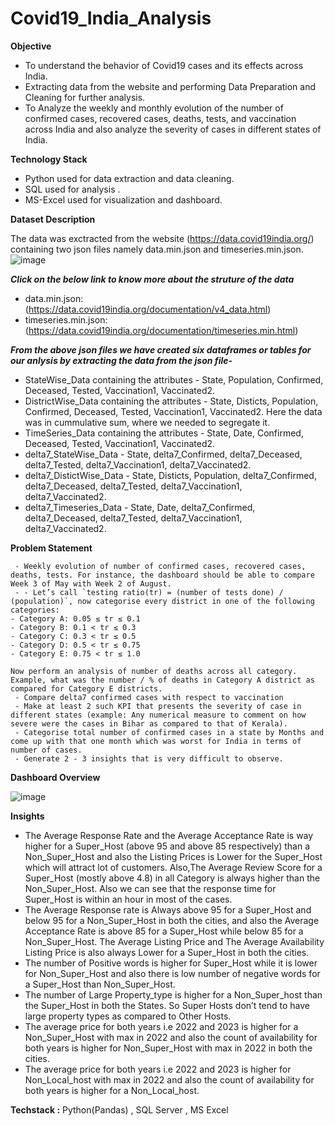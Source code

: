 # Covid19_India_Analysis


**Objective**

- To understand the behavior of Covid19 cases and its effects across India.
- Extracting data from the website and performing Data Preparation and Cleaning for further analysis.
- To Analyze the weekly and monthly evolution of the number of confirmed cases, recovered cases, deaths, tests, and vaccination across India and also analyze the severity of cases in different states of India.

**Technology Stack**
- Python used for data extraction and data cleaning.
- SQL used for analysis .
- MS-Excel used for visualization and dashboard.

**Dataset Description**

The data was exctracted from the website (https://data.covid19india.org/) containing two json files namely data.min.json and timeseries.min.json.
![image](https://user-images.githubusercontent.com/108783182/191178291-c6286538-05a4-4421-8851-2ed54c318ade.png)

***Click on the below link to know more about the struture of the data***
- data.min.json: (https://data.covid19india.org/documentation/v4_data.html)
- timeseries.min.json: (https://data.covid19india.org/documentation/timeseries.min.html)

***From the above json files we have created six dataframes or tables for our anlysis by extracting the data from the json file-***
- StateWise_Data containing the attributes - State, Population, Confirmed, Deceased, Tested, Vaccination1, Vaccinated2.
- DistrictWise_Data containing the attributes - State, Disticts, Population, Confirmed, Deceased, Tested, Vaccination1, Vaccinated2. Here the data was in cummulative sum, where we needed to segregate it.
- TimeSeries_Data containing the attributes - State, Date, Confirmed, Deceased, Tested, Vaccination1, Vaccinated2.
- delta7_StateWise_Data - State, delta7_Confirmed, delta7_Deceased, delta7_Tested, delta7_Vaccination1, delta7_Vaccinated2.
- delta7_DistictWise_Data - State, Disticts, Population, delta7_Confirmed, delta7_Deceased, delta7_Tested, delta7_Vaccination1, delta7_Vaccinated2.
- delta7_Timeseries_Data - State, Date, delta7_Confirmed, delta7_Deceased, delta7_Tested, delta7_Vaccination1, delta7_Vaccinated2.

**Problem Statement**

     - Weekly evolution of number of confirmed cases, recovered cases, deaths, tests. For instance, the dashboard should be able to compare Week 3 of May with Week 2 of August.
     - - Let’s call `testing ratio(tr) = (number of tests done) / (population)`, now categorise every district in one of the following categories:
    - Category A: 0.05 ≤ tr ≤ 0.1
    - Category B: 0.1 < tr ≤ 0.3
    - Category C: 0.3 < tr ≤ 0.5
    - Category D: 0.5 < tr ≤ 0.75
    - Category E: 0.75 < tr ≤ 1.0
    
    Now perform an analysis of number of deaths across all category. Example, what was the number / % of deaths in Category A district as compared for Category E districts.
     - Compare delta7 confirmed cases with respect to vaccination
     - Make at least 2 such KPI that presents the severity of case in different states (example: Any numerical measure to comment on how severe were the cases in Bihar as compared to that of Kerala).
     - Categorise total number of confirmed cases in a state by Months and come up with that one month which was worst for India in terms of number of cases.
     - Generate 2 - 3 insights that is very difficult to observe.
       
**Dashboard Overview**

![image](https://user-images.githubusercontent.com/108783182/190852845-60529912-8a5d-4f0b-8ce1-f310c25b9716.png)

**Insights**
- The Average Response Rate and the Average Acceptance Rate is way higher for a Super_Host (above 95 and above 85 respectively) than a Non_Super_Host and also the Listing Prices is Lower for the Super_Host which will attract lot of customers. Also,The Average Review Score for a Super_Host (mostly above 4.8) in all Category is always higher than the Non_Super_Host. Also we can see that the response time for Super_Host is within an hour in most of the cases.
- The Average Response rate is Always above 95 for a Super_Host and below 95 for a Non_Super_Host in both the cities, and also the Average Acceptance Rate is above 85 for a Super_Host while below 85 for a Non_Super_Host. The Average Listing Price and The Average Availability Listing Price is also always Lower for a Super_Host in both the cities.
- The number of Positive words is higher for Super_Host while it is lower for Non_Super_Host and also there is low number of negative words for a Super_Host than Non_Super_Host.
- The number of Large Property_type is higher for a Non_Super_host than the Super_Host in both the States. So Super Hosts don’t tend to have large property types as compared to Other Hosts.
- The average price for both years i.e 2022 and 2023 is higher for a Non_Super_Host with max in 2022 and also the count of availability for both years is higher for Non_Super_Host with max in 2022 in both the cities.
- The average price for both years i.e 2022 and 2023 is higher for Non_Local_host with max in 2022 and also the count of availability for both years is higher for a Non_Local_host.





**Techstack :**
Python(Pandas) , SQL Server , MS Excel

